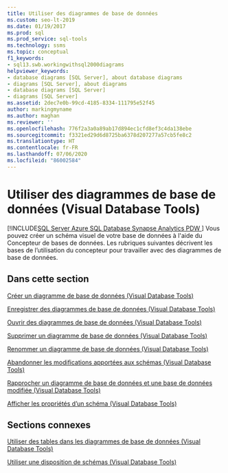 ```yaml
---
title: Utiliser des diagrammes de base de données
ms.custom: seo-lt-2019
ms.date: 01/19/2017
ms.prod: sql
ms.prod_service: sql-tools
ms.technology: ssms
ms.topic: conceptual
f1_keywords:
- sql13.swb.workingwithsql2000diagrams
helpviewer_keywords:
- database diagrams [SQL Server], about database diagrams
- diagrams [SQL Server], about diagrams
- database diagrams [SQL Server]
- diagrams [SQL Server]
ms.assetid: 2dec7e0b-99cd-4185-8334-111795e52f45
author: markingmyname
ms.author: maghan
ms.reviewer: ''
ms.openlocfilehash: 776f2a3a0a89ab17d894ec1cfd8ef3c4da138ebe
ms.sourcegitcommit: f3321ed29d6d8725ba6378d207277a57cb5fe8c2
ms.translationtype: HT
ms.contentlocale: fr-FR
ms.lasthandoff: 07/06/2020
ms.locfileid: "86002584"
---
```

# <a name="work-with-database-diagrams-visual-database-tools"></a>Utiliser des diagrammes de base de données (Visual Database Tools)
[!INCLUDE[SQL Server Azure SQL Database Synapse Analytics PDW ](../../includes/applies-to-version/sql-asdb-asdbmi-asa-pdw.md)]
Vous pouvez créer un schéma visuel de votre base de données à l'aide du Concepteur de bases de données. Les rubriques suivantes décrivent les bases de l’utilisation du concepteur pour travailler avec des diagrammes de base de données.  
  
## <a name="in-this-section"></a>Dans cette section  
[Créer un diagramme de base de données &#40;Visual Database Tools&#41;](../../ssms/visual-db-tools/create-a-new-database-diagram-visual-database-tools.md)  
  
[Enregistrer des diagrammes de base de données &#40;Visual Database Tools&#41;](../../ssms/visual-db-tools/save-database-diagrams-visual-database-tools.md)  
  
[Ouvrir des diagrammes de base de données &#40;Visual Database Tools&#41;](../../ssms/visual-db-tools/open-database-diagrams-visual-database-tools.md)  
  
[Supprimer un diagramme de base de données &#40;Visual Database Tools&#41;](../../ssms/visual-db-tools/delete-a-database-diagram-visual-database-tools.md)  
  
[Renommer un diagramme de base de données &#40;Visual Database Tools&#41;](../../ssms/visual-db-tools/rename-a-database-diagram-visual-database-tools.md)  
  
[Abandonner les modifications apportées aux schémas &#40;Visual Database Tools&#41;](../../ssms/visual-db-tools/discard-changes-made-to-diagrams-visual-database-tools.md)  
  
[Rapprocher un diagramme de base de données et une base de données modifiée &#40;Visual Database Tools&#41;](../../ssms/visual-db-tools/reconcile-a-database-diagram-with-a-modified-database-visual-database-tools.md)  
  
[Afficher les propriétés d’un schéma &#40;Visual Database Tools&#41;](../../ssms/visual-db-tools/show-diagram-properties-visual-database-tools.md)  
  
## <a name="related-sections"></a>Sections connexes

[Utiliser des tables dans les diagrammes de base de données &#40;Visual Database Tools&#41;](../../ssms/visual-db-tools/work-with-tables-in-database-diagram-visual-database-tools.md)  
  
[Utiliser une disposition de schémas &#40;Visual Database Tools&#41;](../../ssms/visual-db-tools/work-with-diagram-layout-visual-database-tools.md)